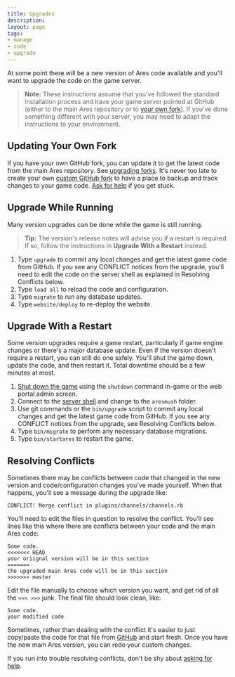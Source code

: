 ```yaml
---
title: Upgrades
description:
layout: page
tags: 
- manage
- code
- upgrade
---
```


At some point there will be a new version of Ares code available and you'll want to upgrade the code on the game server.

 > <i class="fa fa-exclamation-triangle"></i> **Note:** These instructions assume that you've followed the standard installation process and have your game server pointed at GitHub (either to the main Ares repository or to [your own fork](/tutorials/code/git)).  If you've done something different with your server, you may need to adapt the instructions to your environment.

## Updating Your Own Fork

If you have your own GitHub fork, you can update it to get the latest code from the main Ares repository. See [upgrading forks](/tutorials/code/git#upgrade).  It's never too late to create your own [custom GitHub fork](/tutorials/code/git) to have a place to backup and track changes to your game code.  [Ask for help](/feedback) if you get stuck.

## Upgrade While Running

Many version upgrades can be done while the game is still running.

> <i class="fa fa-info-circle"></i> **Tip:** The version's release notes will advise you if a restart is required.  If so, follow the instructions in **Upgrade With a Restart** instead.

1. Type `upgrade` to commit any local changes and get the latest game code from GitHub.  If you see any CONFLICT notices from the upgrade, you'll need to edit the code on the server shell as explained in Resolving Conflicts below.
2. Type `load all`  to reload the code and configuration.
3. Type `migrate` to run any database updates.
4. Type `website/deploy` to re-deploy the website.

## Upgrade With a Restart

Some version upgrades require a game restart, particularly if game engine changes or there's a major database update.  Even if the version doesn't require a restart, you can still do one safely.  You'll shut the game down, update the code, and then restart it.  Total downtime should be a few minutes at most.

1. [Shut down the game](/tutorials/manage/shutdown) using the `shutdown` command in-game or the web portal admin screen.
2. Connect to the [server shell](/tutorials/install/server-shell) and change to the `aresmush` folder.
3. Use git commands or the `bin/upgrade` script to commit any local changes and get the latest game code from GitHub.  If you see any CONFLICT notices from the upgrade, see Resolving Conflicts below.
4. Type `bin/migrate` to perform any necessary database migrations.
5. Type `bin/startares` to restart the game.

## Resolving Conflicts

Sometimes there may be conflicts between code that changed in the new version and code/configuration changes you've made yourself.  When that happens, you'll see a message during the upgrade like:

    CONFLICT! Merge conflict in plugins/channels/channels.rb

You'll need to edit the files in question to resolve the conflict.  You'll see lines like this where there are conflicts between your code and the main Ares code:

    Some code.
    <<<<<<< HEAD
    your oriignal version will be in this section
    =======
    the upgraded main Ares code will be in this section
    >>>>>>> master

Edit the file manually to choose which version you want, and get rid of all the `<<< >>>` junk.  The final file should look clean, like:

    Some code.
    your modified code

Sometimes, rather than dealing with the conflict it's easier to just copy/paste the code for that file from [GitHub](http://github.com/aresmush/aresmush) and start fresh.  Once you have the new main Ares version, you can redo your custom changes.

If you run into trouble resolving conflicts, don't be shy about [asking for help](/feedback).